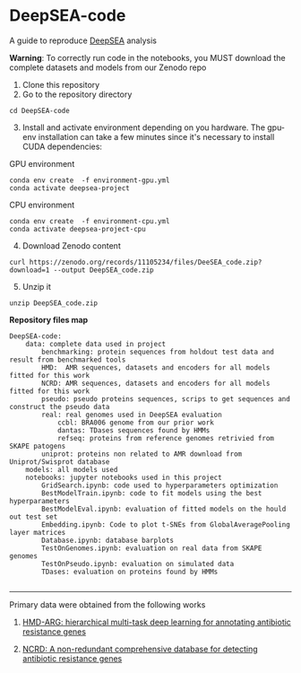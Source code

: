 # DeepSEA-code

A guide to reproduce [DeepSEA](https://github.com/computational-chemical-biology/DeepSEA-project) analysis 

**Warning**: To correctly run code in the notebooks, you MUST download the complete datasets and models from our Zenodo repo

1. Clone this repository
2. Go to the repository directory
```
cd DeepSEA-code
```
3. Install and activate environment depending on you hardware. The gpu-env installation can take a few minutes since it's necessary to install CUDA dependencies:

GPU environment
```
conda env create  -f environment-gpu.yml 
conda activate deepsea-project
```
CPU environment
```
conda env create  -f environment-cpu.yml
conda activate deepsea-project-cpu
```

4. Download Zenodo content

```
curl https://zenodo.org/records/11105234/files/DeeSEA_code.zip?download=1 --output DeepSEA_code.zip
```
5. Unzip it
```
unzip DeepSEA_code.zip
```


**Repository files map**
```
DeepSEA-code:
    data: complete data used in project
        benchmarking: protein sequences from holdout test data and result from benchmarked tools
        HMD:  AMR sequences, datasets and encoders for all models fitted for this work 
        NCRD: AMR sequences, datasets and encoders for all models fitted for this work 
        pseudo: pseudo proteins sequences, scrips to get sequences and construct the pseudo data
        real: real genomes used in DeepSEA evaluation
            ccbl: BRA006 genome from our prior work 
            dantas: TDases sequences found by HMMs
            refseq: proteins from reference genomes retrivied from SKAPE patogens
        uniprot: proteins non related to AMR download from Uniprot/Swisprot database
    models: all models used
    notebooks: jupyter notebooks used in this project
        GridSearch.ipynb: code used to hyperparameters optimization 
        BestModelTrain.ipynb: code to fit models using the best hyperparameters
        BestModelEval.ipynb: evaluation of fitted models on the hould out test set
        Embedding.ipynb: Code to plot t-SNEs from GlobalAveragePooling layer matrices
        Database.ipynb: database barplots
        TestOnGenomes.ipynb: evaluation on real data from SKAPE genomes
        TestOnPseudo.ipynb: evaluation on simulated data
        TDases: evaluation on proteins found by HMMs 
    
```

---
Primary data were obtained from the following works
1. [HMD-ARG: hierarchical multi-task deep learning for annotating antibiotic resistance genes](https://microbiomejournal.biomedcentral.com/articles/10.1186/s40168-021-01002-3)

2. [NCRD: A non-redundant comprehensive database for detecting antibiotic resistance genes](https://www.ncbi.nlm.nih.gov/pmc/articles/PMC10590964/)